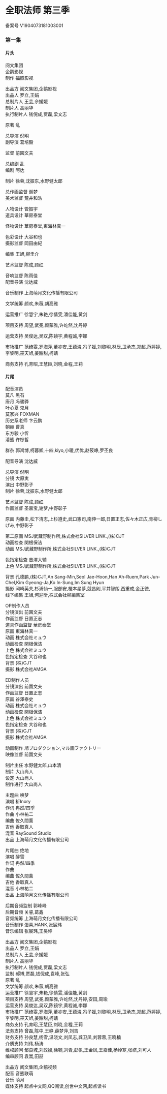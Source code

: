 # 全职法师 第三季  
  
备案号  V1904073181003001  
  
### 第一集
  
#### 片头
阅文集团  
企鹅影视  
制作  福煦影视  
  
出品方  阅文集团,企鹅影视  
出品人  罗立,王娟  
总制片人  王芸,佘媛媛  
制片人  高丽华  
执行制片人  钱倪成,贾磊,梁文志  
  
原著  乱  
  
总导演  倪明  
副导演  葛培毅  
  
监督  前園文夫  
  
总编剧  乱  
编剧  阿达  
  
制片  徐蓉,沈振东,水野健太郎  
  
总作画监督  谢梦  
美术监督  荒井和浩  
  
人物设计  管振宇  
道具设计  華房泰堂  
  
怪物设计  華房泰堂,東海林真一  
  
色彩设计  大谷和也  
摄影监督  岡田由紀  
  
编集  王旭,柳圭介  
  
艺术监督  陈成,顾红  
  
音响监督  陈雨佳  
配音导演  沈达威  
  
音乐制作  上海萌月文化传播有限公司  
  
文学统筹  颜欢,朱薇,胡高雅  
  
运营推广  徐慧宇,朱艳,徐倩雯,潘佳能,黄剑  
  
项目支持  周望,武冕,颜蒙雅,许屹然,沈丹婷  
  
运营支持  吴俊达,吴双,陈镜宇,黄程诚,李娜  
  
市场推广  范绮雯,罗海萍,董亦安,王蕴潾,冯子媛,刘黎明,林辰,卫承杰,郑超,范婷婷,李黎明,巫天旭,姜甜甜,柯婧  
  
商务支持  孔育昭,王慧臣,刘晓,金程,王莉  
  
#### 片尾  
配音演员    
莫凡  黑石  
唐月  冯骏骅  
叶心夏  鬼月  
莫家兴  FOXMAN  
历史系老师  卞云鹏  
朝赫  曹真  
东方骏  小忻  
潘熊  许棕哲  
  
群杂  郭鸿博,柯暮卿,十四,kiyo,小暖,优优,赵筱峥,罗丕良  
  
配音导演  沈达威  
  
总导演  倪明  
分镜  大原実  
演出  中野彰子  
制片  徐蓉,沈振东,水野健太郎  
  
艺术监督  陈成,顾红  
作画监督  圣嘉宝,谢梦,中野彰子  
  
原画  内藤圭,松下清志,上杉遵史,武口憲司,南伸一郎,日置正志,佐々木正広,青柳しげみ,中野彰子  
  
第二原画  MSJ武藏野制作所,株式会社SILVER LINK.,(株)CJT  
动画检查  関根保洁  
动画  MSJ武藏野制作所,株式会社SILVER LINK.,(株)CJT  
  
色指定检查  吉澤大辅  
上色  MSJ武藏野制作所,株式会社SILVER LINK.,(株)CJT  
  
背景  孔德鹏,(株)CJT,An Sang-Min,Seol Jae-Hoon,Han Ah-Ruem,Park Jun-Chel,Kim Gyeong-Ja,Ko In-Sung,Im Sung Hyun  
摄影  岡崎英夫,杉浦仙一,服部安,榎本星夢,競昌則,平井智朗,西重成,金正徳,  
线下编集  王旭,何迎昕,株式会社柳編集室  
  
OP制作人员  
分镜演出  前園文夫  
作画监督  日置正志  
道具作画监督  華房泰堂  
原画  東海林真一  
动画  株式会社ミュウ  
动画检查  関根保洁  
上色  株式会社ミュウ  
色指定检查  大谷和也  
背景  (株)CJT  
摄影  株式会社AMGA  
  
ED制作人员  
分镜演出  前園文夫  
作画监督  日置正志  
原画  谷澤泰史  
动画  株式会社ミュウ  
动画检查  関根保洁  
上色  株式会社ミュウ  
色指定检查  大谷和也  
背景  (株)CJT  
摄影  株式会社AMGA  
  
动画制作  旭プロダクション,マル画ファクトリー  
映像监督  前園文夫  
  
制片主任  水野健太郎,山本清  
制片  大山尚人  
设定  大山尚人  
制作进行  大山尚人  
  
主题曲  唤梦  
演唱  祈Inory  
作词  冉然/四季  
作曲  小林祐二  
编曲  佐久間薰  
吉他  香取真人  
混音  RaySound Studio  
出品  上海萌月文化传播有限公司  
  
片尾曲  绝地  
演唱  醉雪  
作词  冉然/四季  
作曲    
编曲  佐久間薰  
吉他  香取真人  
混音  小林祐二  
出品  上海萌月文化传播有限公司  
  
后期音频监制  郭峰峰  
后期音频  关睿,葛鑫  
音频统筹  上海萌月文化传播有限公司  
音乐制作  蛋喜,HANK,张宸玮  
音乐编辑  张宸玮,王昊坤  
  
出品方  阅文集团,企鹅影视  
出品人  罗立,王娟  
总制片人  王芸,佘媛媛  
制片人  高丽华  
执行制片人  钱倪成,贾磊,梁文志  
监制  郝博,贾磊,钱倪成,袁峰,张弘  
原著  乱  
文学统筹  颜欢,朱薇,胡高雅  
运营推广  徐慧宇,朱艳,徐倩雯,潘佳能,黄剑  
项目支持  周望,武冕,颜蒙雅,许屹然,沈丹婷,安田,周瑜  
运营支持  吴俊达,吴双,陈镜宇,黄程诚,李娜  
市场推广  范绮雯,罗海萍,董亦安,王蕴潾,冯子媛,刘黎明,林辰,卫承杰,郑超,范婷婷,李黎明,巫天旭,姜甜甜,柯婧  
商务支持  孔育昭,王慧臣,刘晓,金程,王莉  
法务支持  曾磊,陈中,王峥,薛梦萍,刘吉  
财务支持  孙良慧,杨雪,温晓文,刘凤志,龚卫凤,刘蓉蓉,王晓楠  
介质支持  刘伟,杨涛  
维权顾问  邹良城,刘政操,徐钢,刘青,彭帆,王金凤,王嘉佳,杨焯寒,张祺,刘可人  
编审顾问  袁嵩,田喆  
  
出品方  阅文集团,企鹅视频  
配音  音熊联萌  
音乐  萌月  
媒体支持  起点中文网,QQ阅读,创世中文网,起点读书